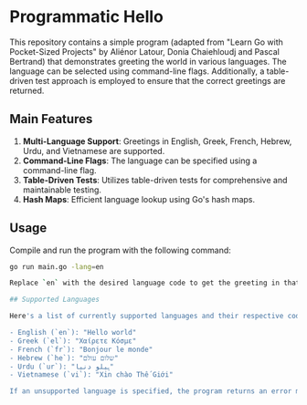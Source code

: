 # Programmatic Hello

This repository contains a simple program (adapted from "Learn Go with Pocket-Sized Projects" by Aliénor Latour, Donia Chaiehloudj and Pascal Bertrand) that demonstrates greeting the world in various languages. The language can be selected using command-line flags. Additionally, a table-driven test approach is employed to ensure that the correct greetings are returned.

## Main Features

1. **Multi-Language Support**: Greetings in English, Greek, French, Hebrew, Urdu, and Vietnamese are supported.
2. **Command-Line Flags**: The language can be specified using a command-line flag.
3. **Table-Driven Tests**: Utilizes table-driven tests for comprehensive and maintainable testing.
4. **Hash Maps**: Efficient language lookup using Go's hash maps.

## Usage

Compile and run the program with the following command:

```bash
go run main.go -lang=en

Replace `en` with the desired language code to get the greeting in that language.

## Supported Languages

Here's a list of currently supported languages and their respective codes:

- English (`en`): "Hello world"
- Greek (`el`): "Χαίρετε Κόσμε"
- French (`fr`): "Bonjour le monde"
- Hebrew (`he`): "שלום עולם"
- Urdu (`ur`): "ہیلو دنیا"
- Vietnamese (`vi`): "Xin chào Thế Giới"

If an unsupported language is specified, the program returns an error message.

